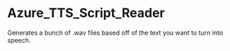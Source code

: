 # Azure_TTS_Script_Reader
Generates a bunch of .wav files based off of the text you want to turn into speech.
